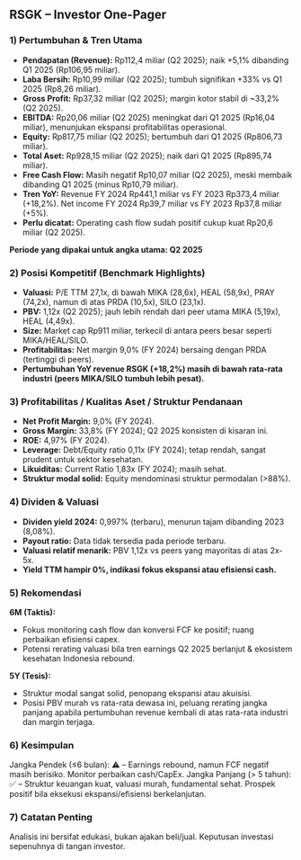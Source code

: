 ## RSGK – Investor One-Pager

### 1) Pertumbuhan & Tren Utama
- **Pendapatan (Revenue):** Rp112,4 miliar (Q2 2025); naik +5,1% dibanding Q1 2025 (Rp106,95 miliar).
- **Laba Bersih:** Rp10,99 miliar (Q2 2025); tumbuh signifikan +33% vs Q1 2025 (Rp8,26 miliar).
- **Gross Profit:** Rp37,32 miliar (Q2 2025); margin kotor stabil di ~33,2% (Q2 2025).
- **EBITDA:** Rp20,06 miliar (Q2 2025) meningkat dari Q1 2025 (Rp16,04 miliar), menunjukan ekspansi profitabilitas operasional.
- **Equity:** Rp817,75 miliar (Q2 2025); bertumbuh dari Q1 2025 (Rp806,73 miliar).
- **Total Aset:** Rp928,15 miliar (Q2 2025); naik dari Q1 2025 (Rp895,74 miliar).
- **Free Cash Flow:** Masih negatif Rp10,07 miliar (Q2 2025), meski membaik dibanding Q1 2025 (minus Rp10,79 miliar).
- **Tren YoY:** Revenue FY 2024 Rp441,1 miliar vs FY 2023 Rp373,4 miliar (+18,2%). Net income FY 2024 Rp39,7 miliar vs FY 2023 Rp37,8 miliar (+5%).
- **Perlu dicatat:** Operating cash flow sudah positif cukup kuat Rp20,6 miliar (Q2 2025).

**Periode yang dipakai untuk angka utama: Q2 2025**

### 2) Posisi Kompetitif (Benchmark Highlights)
- **Valuasi:** P/E TTM 27,1x, di bawah MIKA (28,6x), HEAL (58,9x), PRAY (74,2x), namun di atas PRDA (10,5x), SILO (23,1x).
- **PBV:** 1,12x (Q2 2025); jauh lebih rendah dari peer utama MIKA (5,19x), HEAL (4,49x).
- **Size:** Market cap Rp911 miliar, terkecil di antara peers besar seperti MIKA/HEAL/SILO.
- **Profitabilitas:** Net margin 9,0% (FY 2024) bersaing dengan PRDA (tertinggi di peers).
- **Pertumbuhan YoY revenue RSGK (+18,2%) masih di bawah rata-rata industri (peers MIKA/SILO tumbuh lebih pesat).**

### 3) Profitabilitas / Kualitas Aset / Struktur Pendanaan
- **Net Profit Margin:** 9,0% (FY 2024).
- **Gross Margin:** 33,8% (FY 2024); Q2 2025 konsisten di kisaran ini.
- **ROE:** 4,97% (FY 2024).
- **Leverage:** Debt/Equity ratio 0,11x (FY 2024); tetap rendah, sangat prudent untuk sektor kesehatan.
- **Likuiditas:** Current Ratio 1,83x (FY 2024); masih sehat.
- **Struktur modal solid:** Equity mendominasi struktur permodalan (>88%).

### 4) Dividen & Valuasi
- **Dividen yield 2024:** 0,997% (terbaru), menurun tajam dibanding 2023 (8,08%).
- **Payout ratio:** Data tidak tersedia pada periode terbaru.
- **Valuasi relatif menarik:** PBV 1,12x vs peers yang mayoritas di atas 2x-5x.
- **Yield TTM hampir 0%, indikasi fokus ekspansi atau efisiensi cash.**

### 5) Rekomendasi
**6M (Taktis):**
- Fokus monitoring cash flow dan konversi FCF ke positif; ruang perbaikan efisiensi capex.
- Potensi rerating valuasi bila tren earnings Q2 2025 berlanjut & ekosistem kesehatan Indonesia rebound.

**5Y (Tesis):**
- Struktur modal sangat solid, penopang ekspansi atau akuisisi.
- Posisi PBV murah vs rata-rata dewasa ini, peluang rerating jangka panjang apabila pertumbuhan revenue kembali di atas rata-rata industri dan margin terjaga.

### 6) Kesimpulan
Jangka Pendek (≤6 bulan): ⚠️ – Earnings rebound, namun FCF negatif masih berisiko. Monitor perbaikan cash/CapEx.
Jangka Panjang (> 5 tahun): ✅ – Struktur keuangan kuat, valuasi murah, fundamental sehat. Prospek positif bila eksekusi ekspansi/efisiensi berkelanjutan.

### 7) Catatan Penting
Analisis ini bersifat edukasi, bukan ajakan beli/jual. Keputusan investasi sepenuhnya di tangan investor.
